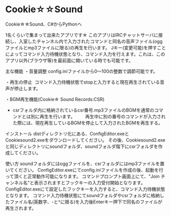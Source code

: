 # Cookie☆☆Sound
Cookie☆☆Sound、C#からPythonへ

1名くらいで集まって出来たアプリです☆
このアプリはIRCチャットサーバに接続し、入室したチャンネル内で入力されたコマンドと同名の音声ファイル(oggファイルとmp3ファイルに限る)の再生を行います。
Jキー(変更可能)を押すことによってコマンド入力待機状態となり、コマンド入力を行えます。これは、このアプリ以外(ブラウザ等)を最前面に開いている時でも可能です。


主な機能
・音量調整
 config.iniファイルから0～100の整数で調節可能です。

・再生の停止
 コマンド入力待機状態でstopと入力すると現在再生されている音声が停止します。

・BGM再生機能(Cookie☆ Sound Records:CSR)
 - csrフォルダ内に格納されているcsr番号.mp3ファイルのBGMを通常のコマンドとは別に再生を行います。
 　　再生中に別の番号のコマンドが入力された際には、現在再生しているBGMを停止して入力されたBGMを再生する。
   
   
インストール
distディレクトリ化にある、ConfigEditor.exeとCookiesound2.exeをダウンロードしてください。
その後、Cookiesound2.exeと同じディレクトリにsoundフォルダ、soundフォルダ階下にcsrフォルダを作成してください。


使い方
soundフォルダにはoggファイルを、csrフォルダにはmp3ファイルを置いてください。
ConfigEditor.exeにてconfig.iniファイルを作成の後、起動を行って頂くと正常動作可能になります。
コマンドプロンプト画面上にて、"Join チャンネル名"と表示されますとフックキーの入力受付開始となります。
ConfigEditor.exeにて設定したフックキーを入力すると、コマンド入力待機状態となります。
コマンド入力待機状態にてsoundフォルダやcsrフォルダに格納したファイル名(英数字、-と^に限る)を入力後Enterキー押下で同名のファイルが再生されます。
